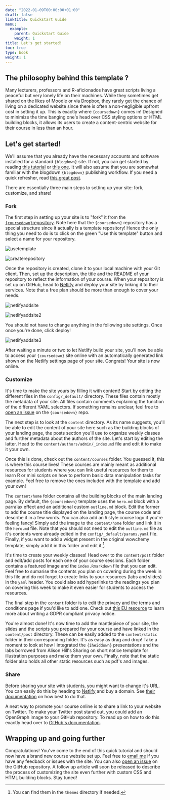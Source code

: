 ```yaml
---
date: "2022-01-09T00:00:00+01:00"
draft: false
linktitle: Quickstart Guide
menu:
  example:
    parent: Quickstart Guide
    weight: 1
title: Let's get started!
toc: true
type: book
weight: 1
---
```


## The philosophy behind this template ?

Many lecturers, professors and R-aficionados have great scripts living a
peaceful but very lonely life on their machines. While they sometimes get shared
on the likes of Moodle or via Dropbox, they rarely get the chance of living on a
dedicated website since there is often a non-negligible upfront cost in setting
it up. This is exactly where `{coursedown}` comes in! Designed to minimize the
time banging one's head over CSS styling options or HTML building blocks, it
allows its users to create a content-centric website for their course in less
than an hour.

## Let's get started!

We'll assume that you already have the necessary accounts and software installed for a
standard `{blogdown}` site. If not, you can get started by reading [this tutorial](https://bernhardbieri.ch/blog/quickstart-guide-to-blogdown/) or [this one](https://www.apreshill.com/blog/2020-12-new-year-new-blogdown/).
It will also assume that you are somewhat familiar with the blogdown `{blogdown}`
publishing workflow. If you need a quick refresher, read [this great post](https://www.apreshill.com/blog/2020-12-new-year-new-blogdown/).

There are essentially three main steps to setting up your site: fork, customize,
and share!

### Fork

The first step in setting up your site is to "fork" it from the
[`{coursedown}`repository](https://github.com/BBieri/coursedown). Note here that
the `{coursedown}` repository has a special structure since it actually is a
template repository! Hence the only thing you need to do is to click on the
green "Use this template" button and select a name for your repository.

![usetemplate](/media/courses/userguide/1_UseTemplate.png)

![createrepository](/media/courses/userguide/2_CreateRepo.png)

Once the repository is created, clone it to your local machine with your Git
client. Then, set up the description, the title and the README of your repository
to reflect the information of your course.
When your repository is set up on GitHub, head to
[Netlify](https://www.netlify.com/) and deploy your site by linking it to their
services. Note that a free plan should be more than enough to cover your needs.

![netlifyaddsite](/media/courses/userguide/3_Netlify1.png)

![netlifyaddsite2](/media/courses/userguide/4_Netlify2.png)

You should not have to change anything in the following site settings. Once
once you're done, click deploy!

![netlifyaddsite3](/media/courses/userguide/5_Netlify3.png)

After waiting a minute or two to let Netlify build your site, you'll now be able
to access your `{coursedown}` site online with an automatically generated link
shown on the Netlify settings page of your site.
Congrats! Your site is now online.

### Customize 

It's time to make the site yours by filling it with content! Start by editing
the different files in the `config/_default/` directory. These files contain
mostly the metadata of your site. All files contain comments explaining the
function of the different YAML selectors. If something remains unclear, feel
free to [open an issue](https://github.com/BBieri/coursedown/issues) on the
`{coursedown}` repo.

The next step is to look at the `content` directory. As its name suggests,
you'll be able to edit the content of your site here such as the building blocks
of your landing page, the posts section you'll use to organize weekly classes
and further metadata about the authors of the site. Let's start by editing the
latter. Head to the `content/authors/admin/_index.md` file and edit it to
make it your own.

Once this is done, check out the `content/courses` folder.
You guessed it, this is where this course lives! These courses are mainly meant
as additional resources for students where you can link useful resources for
them to learn R or mini scripts on how to perform basic data manipulation tasks
for example. Feel free to remove the ones included with the template and add
your own!

The `content/home` folder contains all the building blocks of the main landing
page. By default, the `{coursedown}` template uses the `hero.md` block with a
parralax effect and an additional custom `outline.md` block. Edit the former
to add the course title displayed on the landing page, the course code and
describe it in a few words. You can also add an `R` style course logo if you're
feeling fancy! Simply add the image to the `content/home` folder and link it in
the `hero.md` file. Note that you should not need to edit the `outline.md` file
as it's contents were already edited in the `config/_default/params.yaml` file.
Finally, if you want to add a widget present in the original wowchemy template,
simply add it in this folder and edit it [^1].

It's time to create your weekly classes! Head over to the `content/post` folder
and edit/add posts for each one of your course sessions. Each folder contains
a featured image and the `index.Rmarkdown` file that you can edit. Feel free
to sumarise the contents you plan on covering during the week in this file and
do not forget to create links to your resources (labs and slides) in the `yaml`
header. You could also add hyperlinks to the readings you plan on covering this
week to make it even easier for students to access the resources.

The final step in the `content` folder is to edit the privacy and the terms and
conditions page if you'd like to add one. Check out [this EU resource](https://gdpr.eu/privacy-notice/)
to learn more about writing a GDPR compliant privacy notice.

You're almost done! It's now time to add the mantlepiece of your site, the slides and
the scripts you prepared for your course and have linked in the `content/post`
directory. These can be easily added to the `content/static` folder in their
corresponding folder. It's as easy as drag and drop! Take a moment to look at
how I integrated the `{iheiddown}` presentations and the labs borrowed from
Alison Hill's Sharing on short notice template for illustration purposes and
make them your own. Finally, note that the static folder also holds all other
static resources such as pdf's and images.

### Share

Before sharing your site with students, you might want to change it's URL. You
can easily do this by heading to [Netlify](https://www.netlify.com/) and buy
a domain. See [their documentation](https://docs.netlify.com/domains-https/custom-domains/)
on how best to do that.

A neat way to promote your course online is to share a link to your website on
Twitter. To make your Twitter post stand out, you could add an OpenGraph image to your
GitHub repository. To read up on how to do this exactly head over to
[GitHub's documentation](https://github.blog/2021-06-22-framework-building-open-graph-images/).

## Wrapping up and going further

Congratulations! You've come to the end of this quick tutorial and should now
have a brand new course website set up. Feel free to [email me](mailto:bernhard.bieri@graduateinstitute.ch)
if you have any feedback or issues with the site. You can also [open an issue](https://github.com/BBieri/coursedown)
on the GitHub repository.
A follow up article will soon be released to describe the process of customizing
the site even further with custom CSS and HTML building blocks. Stay tuned!

[^1]: You can find them in the `themes` directory if needed.
